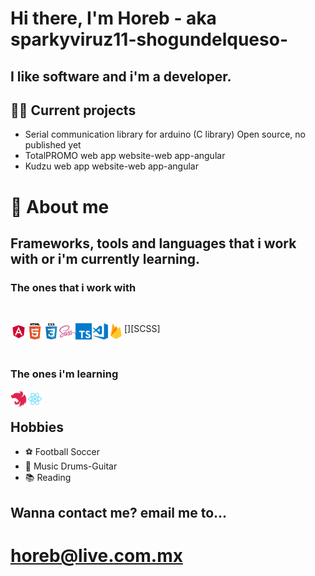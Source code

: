 # Hi there, I'm Horeb - aka sparkyviruz11-shogundelqueso-

## I like software and i'm a developer.

## 👨‍💻 Current projects

- Serial communication library for arduino (C library) Open source, no published yet
- TotalPROMO web app website-web app-angular
- Kudzu web app website-web app-angular

# 🤠 About me

## Frameworks, tools and languages that i work with or i'm currently learning.
### The ones that i work with
<br />

[<img align="left" alt="JavaScript" width="26px" src="https://raw.githubusercontent.com/github/explore/80688e429a7d4ef2fca1e82350fe8e3517d3494d/topics/angular/angular.png" />][ANGULAR]
[<img align="left" alt="HTML5" width="26px" src="https://raw.githubusercontent.com/github/explore/80688e429a7d4ef2fca1e82350fe8e3517d3494d/topics/html/html.png" />][HTML]
[<img align="left" alt="CSS3" width="26px" src="https://raw.githubusercontent.com/github/explore/80688e429a7d4ef2fca1e82350fe8e3517d3494d/topics/css/css.png" />][CSS]
[<img align="left" alt="Sass" width="26px" src="https://raw.githubusercontent.com/github/explore/80688e429a7d4ef2fca1e82350fe8e3517d3494d/topics/sass/sass.png" />][SCSS]
[<img align="left" alt="JavaScript" width="26px" src="https://raw.githubusercontent.com/github/explore/80688e429a7d4ef2fca1e82350fe8e3517d3494d/topics/typescript/typescript.png" />][TYPESCRIPT]
[<img align="left" alt="Visual Studio Code" width="26px" src="https://raw.githubusercontent.com/github/explore/80688e429a7d4ef2fca1e82350fe8e3517d3494d/topics/visual-studio-code/visual-studio-code.png" />][VSCODEDOWN]
[<img align="left" alt="Visual Studio Code" width="26px" src="https://raw.githubusercontent.com/github/explore/80688e429a7d4ef2fca1e82350fe8e3517d3494d/topics/firebase/firebase.png" />][FIREBASE]

<br />

### The ones i'm learning

[<img align="left" alt="Visual Studio Code" width="26px" src="https://raw.githubusercontent.com/github/explore/37c71fdca4e12086faf8c7009793d2eb588c914e/topics/nestjs/nestjs.png" />][NESTJS]
[<img align="left" alt="Visual Studio Code" width="26px" src="https://raw.githubusercontent.com/github/explore/80688e429a7d4ef2fca1e82350fe8e3517d3494d/topics/react/react.png" />][REACT]

<br />

## Hobbies

- ⚽ Football Soccer
- 🎸 Music Drums-Guitar
- 📚 Reading

## Wanna contact me? email me to...
# horeb@live.com.mx

[VSCODEDOWN]: https://code.visualstudio.com/download
[HTML]: https://www.w3schools.com/html/
[CSS]: https://www.w3schools.com/css/
[SASS]: https://sass-lang.com/
[TYPESCRIPT]: https://www.typescriptlang.org/
[ANGULAR]: https://cli.angular.io/
[FIREBASE]: https://firebase.com/
[NESTJS]: https://nestjs.com/
[REACT]: https://reactjs.org/
